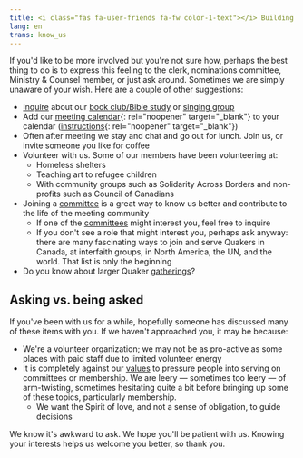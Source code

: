 ```yaml
---
title: <i class="fas fa-user-friends fa-fw color-1-text"></i> Building deeper relationships at meeting
lang: en
trans: know_us
---
```

If you'd like to be more involved but you're not sure how, perhaps the best thing to do is to express this feeling to the clerk, nominations committee, Ministry & Counsel member, or just ask around. Sometimes we are simply unaware of your wish. Here are a couple of other suggestions:
* [Inquire](/contact.html) about our [book club/Bible study](/new_attender/book_bible) or [singing group](/new_attender/singing_group)
* Add our [meeting calendar](https://calendar.google.com/calendar/embed?src=clerk%40montreal.quaker.ca&ctz=America%2FToronto){:  rel="noopener" target="_blank"} to your calendar ([instructions](https://support.google.com/calendar/answer/37100?co=GENIE.Platform%3DDesktop&hl=en){:  rel="noopener" target="_blank"})
* Often after meeting we stay and chat and go out for lunch. Join us, or invite someone you like for coffee
* Volunteer with us. Some of our members have been volunteering at:
  * Homeless shelters
  * Teaching art to refugee children
  * With community groups such as Solidarity Across Borders and non-profits such as Council of Canadians
* Joining a [committee](/new_attender/committees.html) is a great way to know us better and contribute to the life of the meeting community
  * If one of the [committees](/new_attender/committees.html) might interest you, feel free to inquire
  * If you don't see a role that might interest you, perhaps ask anyway: there are many fascinating ways to join and serve Quakers in Canada, at interfaith groups, in North America, the UN, and the world. That list is only the beginning
* Do you know about larger Quaker [gatherings](/new_attender/gatherings)?

## Asking vs. being asked
If you've been with us for a while, hopefully someone has discussed many of these items with you. If we haven't approached you, it may be because:
* We're a volunteer organization; we may not be as pro-active as some places with paid staff due to limited volunteer energy
* It is completely against our [values](/intro) to pressure people into serving on committees or membership. We are leery — sometimes too leery — of arm-twisting, sometimes hesitating quite a bit before bringing up some of these topics, particularly membership.
  * We want the Spirit of love, and not a sense of obligation, to guide decisions

We know it's awkward to ask. We hope you'll be patient with us. Knowing your interests helps us welcome you better, so thank you.
